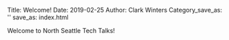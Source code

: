 Title: Welcome!
Date: 2019-02-25
Author: Clark Winters
Category_save_as: ''
save_as: index.html

Welcome to North Seattle Tech Talks!